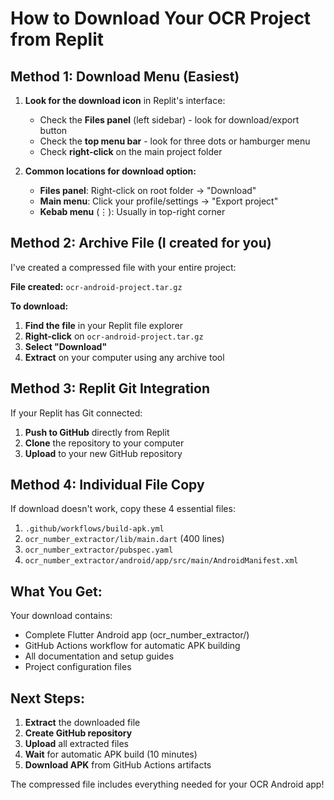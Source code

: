 # How to Download Your OCR Project from Replit

## Method 1: Download Menu (Easiest)

1. **Look for the download icon** in Replit's interface:
   - Check the **Files panel** (left sidebar) - look for download/export button
   - Check the **top menu bar** - look for three dots or hamburger menu
   - Check **right-click** on the main project folder

2. **Common locations for download option:**
   - **Files panel**: Right-click on root folder → "Download"
   - **Main menu**: Click your profile/settings → "Export project"
   - **Kebab menu** (⋮): Usually in top-right corner

## Method 2: Archive File (I created for you)

I've created a compressed file with your entire project:

**File created:** `ocr-android-project.tar.gz`

**To download:**
1. **Find the file** in your Replit file explorer
2. **Right-click** on `ocr-android-project.tar.gz` 
3. **Select "Download"**
4. **Extract** on your computer using any archive tool

## Method 3: Replit Git Integration

If your Replit has Git connected:
1. **Push to GitHub** directly from Replit
2. **Clone** the repository to your computer
3. **Upload** to your new GitHub repository

## Method 4: Individual File Copy

If download doesn't work, copy these 4 essential files:

1. `.github/workflows/build-apk.yml`
2. `ocr_number_extractor/lib/main.dart` (400 lines)
3. `ocr_number_extractor/pubspec.yaml`
4. `ocr_number_extractor/android/app/src/main/AndroidManifest.xml`

## What You Get:

Your download contains:
- Complete Flutter Android app (ocr_number_extractor/)
- GitHub Actions workflow for automatic APK building
- All documentation and setup guides
- Project configuration files

## Next Steps:

1. **Extract** the downloaded file
2. **Create GitHub repository**
3. **Upload** all extracted files
4. **Wait** for automatic APK build (10 minutes)
5. **Download APK** from GitHub Actions artifacts

The compressed file includes everything needed for your OCR Android app!
